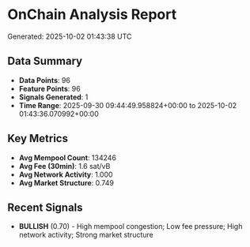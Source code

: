 # OnChain Analysis Report
Generated: 2025-10-02 01:43:38 UTC

## Data Summary
- **Data Points**: 96
- **Feature Points**: 96
- **Signals Generated**: 1
- **Time Range**: 2025-09-30 09:44:49.958824+00:00 to 2025-10-02 01:43:36.070992+00:00

## Key Metrics
- **Avg Mempool Count**: 134246
- **Avg Fee (30min)**: 1.6 sat/vB
- **Avg Network Activity**: 1.000
- **Avg Market Structure**: 0.749

## Recent Signals
- **BULLISH** (0.70) - High mempool congestion; Low fee pressure; High network activity; Strong market structure
